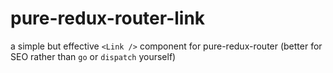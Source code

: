 # pure-redux-router-link
a simple but effective `<Link />` component for pure-redux-router (better for SEO rather than `go` or `dispatch` yourself)
